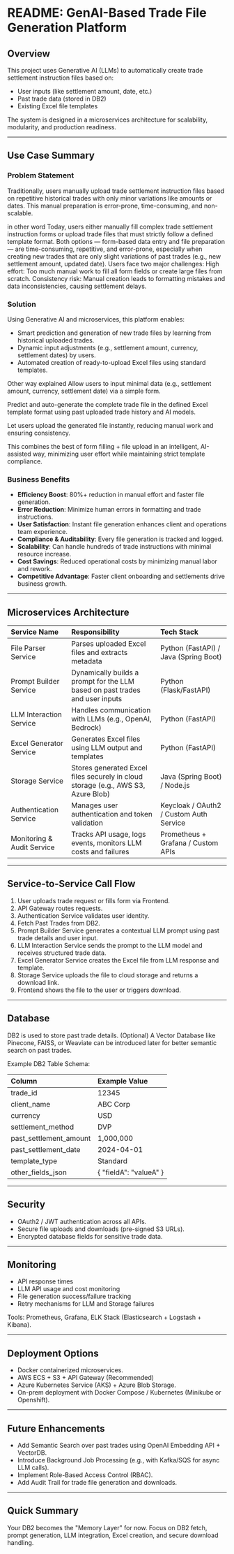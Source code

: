 # README: GenAI-Based Trade File Generation Platform

## Overview
This project uses Generative AI (LLMs) to automatically create trade settlement instruction files based on:
- User inputs (like settlement amount, date, etc.)
- Past trade data (stored in DB2)
- Existing Excel file templates

The system is designed in a microservices architecture for scalability, modularity, and production readiness.

---

## Use Case Summary

### Problem Statement
Traditionally, users manually upload trade settlement instruction files based on repetitive historical trades with only minor variations like amounts or dates. This manual preparation is error-prone, time-consuming, and non-scalable.

in other word
Today, users either manually fill complex trade settlement instruction forms or upload trade files that must strictly follow a defined template format.
Both options — form-based data entry and file preparation — are time-consuming, repetitive, and error-prone, especially when creating new trades that are only slight variations of past trades (e.g., new settlement amount, updated date).
Users face two major challenges:
High effort: Too much manual work to fill all form fields or create large files from scratch.
Consistency risk: Manual creation leads to formatting mistakes and data inconsistencies, causing settlement delays.


### Solution
Using Generative AI and microservices, this platform enables:
- Smart prediction and generation of new trade files by learning from historical uploaded trades.
- Dynamic input adjustments (e.g., settlement amount, currency, settlement dates) by users.
- Automated creation of ready-to-upload Excel files using standard templates.

Other way explained
Allow users to input minimal data (e.g., settlement amount, currency, settlement date) via a simple form.

Predict and auto-generate the complete trade file in the defined Excel template format using past uploaded trade history and AI models.

Let users upload the generated file instantly, reducing manual work and ensuring consistency.

This combines the best of form filling + file upload in an intelligent, AI-assisted way, minimizing user effort while maintaining strict template compliance.

### Business Benefits
- **Efficiency Boost**: 80%+ reduction in manual effort and faster file generation.
- **Error Reduction**: Minimize human errors in formatting and trade instructions.
- **User Satisfaction**: Instant file generation enhances client and operations team experience.
- **Compliance & Auditability**: Every file generation is tracked and logged.
- **Scalability**: Can handle hundreds of trade instructions with minimal resource increase.
- **Cost Savings**: Reduced operational costs by minimizing manual labor and rework.
- **Competitive Advantage**: Faster client onboarding and settlements drive business growth.

---

## Microservices Architecture

**Service Name** | **Responsibility** | **Tech Stack**
:---|:---|:---
File Parser Service | Parses uploaded Excel files and extracts metadata | Python (FastAPI) / Java (Spring Boot)
Prompt Builder Service | Dynamically builds a prompt for the LLM based on past trades and user inputs | Python (Flask/FastAPI)
LLM Interaction Service | Handles communication with LLMs (e.g., OpenAI, Bedrock) | Python (FastAPI)
Excel Generator Service | Generates Excel files using LLM output and templates | Python (FastAPI)
Storage Service | Stores generated Excel files securely in cloud storage (e.g., AWS S3, Azure Blob) | Java (Spring Boot) / Node.js
Authentication Service | Manages user authentication and token validation | Keycloak / OAuth2 / Custom Auth Service
Monitoring & Audit Service | Tracks API usage, logs events, monitors LLM costs and failures | Prometheus + Grafana / Custom APIs

---

## Service-to-Service Call Flow

1. User uploads trade request or fills form via Frontend.
2. API Gateway routes requests.
3. Authentication Service validates user identity.
4. Fetch Past Trades from DB2.
5. Prompt Builder Service generates a contextual LLM prompt using past trade details and user input.
6. LLM Interaction Service sends the prompt to the LLM model and receives structured trade data.
7. Excel Generator Service creates the Excel file from LLM response and template.
8. Storage Service uploads the file to cloud storage and returns a download link.
9. Frontend shows the file to the user or triggers download.

---

## Database

DB2 is used to store past trade details.
(Optional) A Vector Database like Pinecone, FAISS, or Weaviate can be introduced later for better semantic search on past trades.

Example DB2 Table Schema:

| Column | Example Value |
|:---|:---|
| trade_id | 12345 |
| client_name | ABC Corp |
| currency | USD |
| settlement_method | DVP |
| past_settlement_amount | 1,000,000 |
| past_settlement_date | 2024-04-01 |
| template_type | Standard |
| other_fields_json | { "fieldA": "valueA" } |

---

## Security

- OAuth2 / JWT authentication across all APIs.
- Secure file uploads and downloads (pre-signed S3 URLs).
- Encrypted database fields for sensitive trade data.

---

## Monitoring

- API response times
- LLM API usage and cost monitoring
- File generation success/failure tracking
- Retry mechanisms for LLM and Storage failures

Tools: Prometheus, Grafana, ELK Stack (Elasticsearch + Logstash + Kibana).

---

## Deployment Options

- Docker containerized microservices.
- AWS ECS + S3 + API Gateway (Recommended)
- Azure Kubernetes Service (AKS) + Azure Blob Storage.
- On-prem deployment with Docker Compose / Kubernetes (Minikube or Openshift).

---

## Future Enhancements

- Add Semantic Search over past trades using OpenAI Embedding API + VectorDB.
- Introduce Background Job Processing (e.g., with Kafka/SQS for async LLM calls).
- Implement Role-Based Access Control (RBAC).
- Add Audit Trail for trade file generation and downloads.

---

## Quick Summary

Your DB2 becomes the "Memory Layer" for now. Focus on DB2 fetch, prompt generation, LLM integration, Excel creation, and secure download handling.

